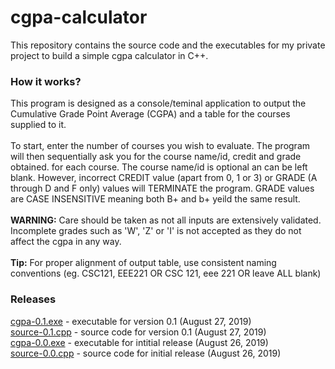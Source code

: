 # cgpa-calculator
This repository contains the source code and the executables for my private project to build a simple cgpa calculator in C++.

### How it works?
This program is designed as a console/teminal application to output the Cumulative Grade Point Average (CGPA) and a table for the courses supplied to it.</br></br>
To start, enter the number of courses you wish to evaluate. The program will then sequentially ask you for the course name/id, credit and grade obtained. for each course. The course name/id is optional an can be left blank. However, incorrect CREDIT value (apart from 0, 1 or 3) or GRADE (A through D and F only) values will TERMINATE the program. GRADE values are CASE INSENSITIVE meaning both B+ and b+ yeild the same result.</br></br>
<b>WARNING:</b> Care should be taken as not all inputs are extensively validated. Incomplete grades such as 'W', 'Z' or 'I' is not accepted as they do not affect the cgpa in any way.</br></br>
<b>Tip:</b> For proper alignment of output table, use consistent naming conventions (eg. CSC121, EEE221 OR CSC 121, eee 221 OR leave ALL blank)

### Releases
<a href="cgpa-0.1.exe">cgpa-0.1.exe</a> - executable for version 0.1 (August 27, 2019)</br>
<a href="source-0.1.cpp">source-0.1.cpp</a> - source code for version 0.1 (August 27, 2019)</br>
<a href="cgpa-0.0.exe">cgpa-0.0.exe</a> - executable for intitial release (August 26, 2019)</br>
<a href="source-0.0.cpp">source-0.0.cpp</a> - source code for initial release (August 26, 2019)</br>

